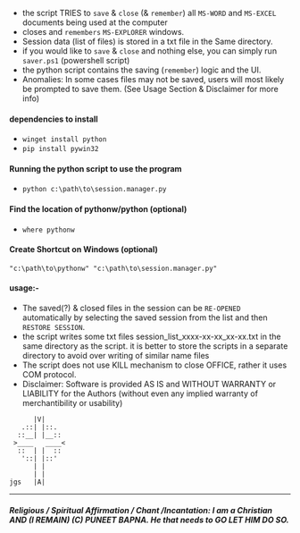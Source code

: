 + the script TRIES to `save` & `close` (& `remember`) all `MS-WORD` and `MS-EXCEL` documents being used at the computer
+ closes and `remembers` `MS-EXPLORER` windows.
+ Session data (list of files) is stored in a txt file in the Same directory.
+ if you would like to `save` & `close` and nothing else, you can simply run `saver.ps1` (powershell script)
+ the python script contains the saving (`remember`) logic and the UI.
+ Anomalies: In some cases files may not be saved, users will most likely be prompted to save them. (See Usage Section & Disclaimer for more info)

#### dependencies to install
+ `winget install python`
+ `pip install pywin32`

#### Running the python script to use the program
+ `python c:\path\to\session.manager.py`


#### Find the location of pythonw/python (optional)
+ `where pythonw`
#### Create Shortcut on Windows (optional)
`"c:\path\to\pythonw" "c:\path\to\session.manager.py"`

#### usage:-
+ The saved(?) & closed files in the session can be `RE-OPENED` automatically by selecting the saved session from the list and then `RESTORE SESSION`.
+ the script writes some txt files session_list_xxxx-xx-xx_xx-xx.txt in the same directory as the script. it is better to store the scripts in a separate directory to avoid over writing of similar name files
+ The script does not use KILL mechanism to close OFFICE, rather it uses COM protocol.
+ Disclaimer: Software is provided AS IS and WITHOUT WARRANTY or LIABILITY for the Authors (without even any implied warranty of merchantibility or usability)

```
      |V|
   .::| |::.
  ::__| |__::
 >____   ____<
  ::  | |  ::
   '::| |::'
      | |
      | |
jgs   |A|
```
------
##### <b>Religious / Spiritual Affirmation / Chant /Incantation: I am a Christian AND (I REMAIN)</b> (C) PUNEET BAPNA. He that needs to GO LET HIM DO SO.
